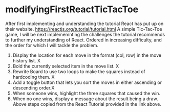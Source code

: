 # modifyingFirstReactTicTacToe
After first implementing and understanding the tutorial React has put up on their website. https://reactjs.org/tutorial/tutorial.html
A simple Tic-Tac-Toe game, I will be next implememnting the challenges the tutorial recommends to further my understanding of React. 
Ordered in increasing difficulty, and the order for which I will tackle the problem.
1. Display the location for each move in the format (col, row) in the move history list. X
2. Bold the currently selected item in the move list. X
3. Rewrite Board to use two loops to make the squares instead of hardcoding them. X
4. Add a toggle button that lets you sort the moves in either ascending or descending order.X
5. When someone wins, highlight the three squares that caused the win.
6. When no one wins, display a message about the result being a draw.
Above steps copied from the React Tutorial provided in the link above.
